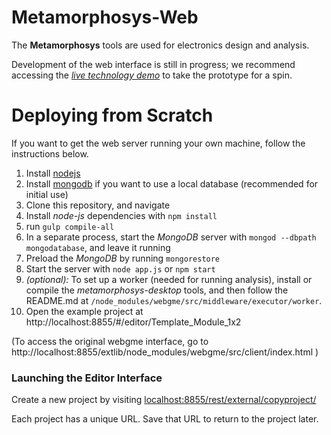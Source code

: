 # Metamorphosys-Web #
The **Metamorphosys** tools are used for electronics design and analysis.

Development of the web interface is still in progress; we recommend accessing the [*live technology demo*](http://mmsapp.metamorphsoftware.com/dispatch/mmsapp) to take the prototype for a spin.

# Deploying from Scratch #
If you want to get the web server running your own machine, follow the instructions below.

1. Install [nodejs](http://nodejs.org/download/)
2. Install [mongodb](http://www.mongodb.org/downloads) if you want to use a local database (recommended for initial use)
3. Clone this repository, and navigate
4. Install *node-js* dependencies with `npm install`
5. run `gulp compile-all`
6. In a separate process, start the *MongoDB* server with `mongod --dbpath mongodatabase`, and leave it running
7. Preload the *MongoDB* by running `mongorestore`
8. Start the server with `node app.js` or `npm start`
9. _(optional):_ To set up a worker (needed for running analysis), install or compile the *metamorphosys-desktop* tools, and then follow the README.md at `/node_modules/webgme/src/middleware/executor/worker`.
10. Open the example project at http://localhost:8855/#/editor/Template_Module_1x2

(To access the original webgme interface, go to http://localhost:8855/extlib/node_modules/webgme/src/client/index.html )

### Launching the Editor Interface ###
Create a new project by visiting [localhost:8855/rest/external/copyproject/](http://localhost:8855/rest/external/copyproject)

Each project has a unique URL. Save that URL to return to the project later.
